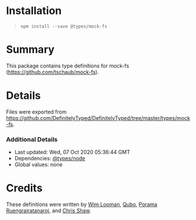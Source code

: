 # Installation
> `npm install --save @types/mock-fs`

# Summary
This package contains type definitions for mock-fs (https://github.com/tschaub/mock-fs).

# Details
Files were exported from https://github.com/DefinitelyTyped/DefinitelyTyped/tree/master/types/mock-fs.

### Additional Details
 * Last updated: Wed, 07 Oct 2020 05:36:44 GMT
 * Dependencies: [@types/node](https://npmjs.com/package/@types/node)
 * Global values: none

# Credits
These definitions were written by [Wim Looman](https://github.com/Nemo157), [Qubo](https://github.com/tkqubo), [Porama Ruengrairatanaroj](https://github.com/Seally), and [Chris Shaw](https://github.com/cshawaus).

